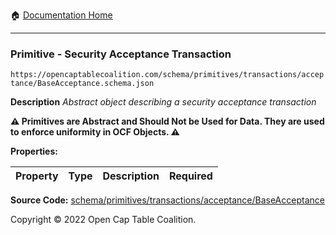 :house: [Documentation Home](/README.md)

---

### Primitive - Security Acceptance Transaction

`https://opencaptablecoalition.com/schema/primitives/transactions/acceptance/BaseAcceptance.schema.json`

**Description** _Abstract object describing a security acceptance transaction_

**:warning: Primitives are Abstract and Should Not be Used for Data. They are used to enforce uniformity in OCF Objects. :warning:**

**Properties:**

| Property | Type | Description | Required |
| -------- | ---- | ----------- | -------- |

**Source Code:** [schema/primitives/transactions/acceptance/BaseAcceptance](/schema/primitives/transactions/acceptance/BaseAcceptance.schema.json)

Copyright © 2022 Open Cap Table Coalition.

